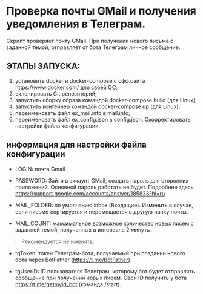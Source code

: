 # Проверка почты GMail и получения уведомления в Телеграм.

Скрипт проверяет почту GMail. При получении нового письма с заданной темой, отправляет от бота Телеграм личное сообщение. 

## ЭТАПЫ ЗАПУСКА:

1. установить docker и docker-compose c офф.сайта https://www.docker.com/ для своей ОС;
2. склонировать Git репозиторий;
3. запустить сборку образа командой docker-compose build (для Linux);
4. запустить контейнер командой docker-compose up (для Linux);
5. переименовать файл ex_mail.info в mail.info;
6. переименовать файл ex_config.json в config.json. Скорректировать настройки файла конфигурации.

## информация для настройки файла конфигурации

- LOGIN: почта Gmail

- PASSWORD: Зайти в аккаунт GMail, создать пароль для сторонних приложений. Основной пароль работать не будет. 
Подробнее здесь https://support.google.com/accounts/answer/185833?hl=ru

- MAIL_FOLDER: по умолчанию inbox (Входящие). Изменить в случае, если письмо сортируется и перемещается в другую папку почты.

- MAIL_COUNT: максимальное возможное количество новых писем с заданной темой, полученных в интервале 2 минуты. 
> Рекомендуется не именять.

- tgToken: токен Телеграм-бота, получаемый при создании нового бота через BotFather (https://t.me/BotFather).

- tgUserID: ID пользователя Телеграм, которому бот будет отправлять сообщение при получении новых писем. Свой ID получить у бота https://t.me/getmyid_bot (команда /start).







